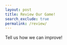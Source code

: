 ```yaml
---
layout: post 
title: Review Our Game!
search_exclude: true
permalink: /review/
---
```


Tell us how we can improve!